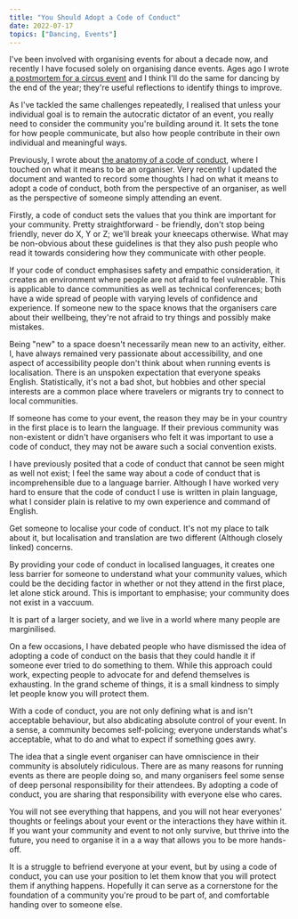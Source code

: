 ```yaml
---
title: "You Should Adopt a Code of Conduct"
date: 2022-07-17
topics: ["Dancing, Events"]
---
```


I've been involved with organising events for about a decade now, and recently I have focused solely on organising dance events. Ages ago I wrote [a postmortem for a circus event](../dublin-circus-postmorterm) and I think I'll do the same for dancing by the end of the year; they're useful reflections to identify things to improve.

As I've tackled the same challenges repeatedly, I realised that unless your individual goal is to remain the autocratic dictator of an event, you really need to consider the community you're building around it. It sets the tone for how people communicate, but also how people contribute in their own individual and meaningful ways.

Previously, I wrote about [the anatomy of a code of conduct](../coc-anatomy), where I touched on what it means to be an organiser. Very recently I updated the document and wanted to record some thoughts I had on what it means to adopt a code of conduct, both from the perspective of an organiser, as well as the perspective of someone simply attending an event.

Firstly, a code of conduct sets the values that you think are important for your community. Pretty straightforward - be friendly, don't stop being friendly, never do X, Y or Z; we'll break your kneecaps otherwise. What may be non-obvious about these guidelines is that they also push people who read it towards considering how they communicate with other people.

If your code of conduct emphasises safety and empathic consideration, it creates an environment where people are not afraid to feel vulnerable. This is applicable to dance communities as well as technical conferences; both have a wide spread of people with varying levels of confidence and experience. If someone new to the space knows that the organisers care about their wellbeing, they're not afraid to try things and possibly make mistakes.

Being "new" to a space doesn't necessarily mean new to an activity, either. I, have always remained very passionate about accessibility, and one aspect of accessibility people don't think about when running events is localisation. There is an unspoken expectation that everyone speaks English. Statistically, it's not a bad shot, but hobbies and other special interests are a common place where travelers or migrants try to connect to local communities.

If someone has come to your event, the reason they may be in your country in the first place is to learn the language. If their previous community was non-existent or didn't have organisers who felt it was important to use a code of conduct, they may not be aware such a social convention exists.

I have previously posited that a code of conduct that cannot be seen might as well not exist; I feel the same way about a code of conduct that is incomprehensible due to a language barrier. Although I have worked very hard to ensure that the code of conduct I use is written in plain language, what I consider plain is relative to my own experience and command of English.

Get someone to localise your code of conduct. It's not my place to talk about it, but localisation and translation are two different (Although closely linked) concerns.

By providing your code of conduct in localised languages, it creates one less barrier for someone to understand what your community values, which could be the deciding factor in whether or not they attend in the first place, let alone stick around. This is important to emphasise; your community does not exist in a vaccuum.

It is part of a larger society, and we live in a world where many people are marginilised.

On a few occasions, I have debated people who have dismissed the idea of adopting a code of conduct on the basis that they could handle it if someone ever tried to do something to them. While this approach could work, expecting people to advocate for and defend themselves is exhausting. In the grand scheme of things, it is a small kindness to simply let people know you will protect them.

With a code of conduct, you are not only defining what is and isn't acceptable behaviour, but also abdicating absolute control of your event. In a sense, a community becomes self-policing; everyone understands what's acceptable, what to do and what to expect if something goes awry.

The idea that a single event organiser can have omniscience in their community is absolutely ridiculous. There are as many reasons for running events as there are people doing so, and many organisers feel some sense of deep personal responsibility for their attendees. By adopting a code of conduct, you are sharing that responsibility with everyone else who cares.

You will not see everything that happens, and you will not hear everyones' thoughts or feelings about your event or the interactions they have within it. If you want your community and event to not only survive, but thrive into the future, you need to organise it in a a way that allows you to be more hands-off.

It is a struggle to befriend everyone at your event, but by using a code of conduct, you can use your position to let them know that you will protect them if anything happens. Hopefully it can serve as a cornerstone for the foundation of a community you're proud to be part of, and comfortable handing over to someone else.
